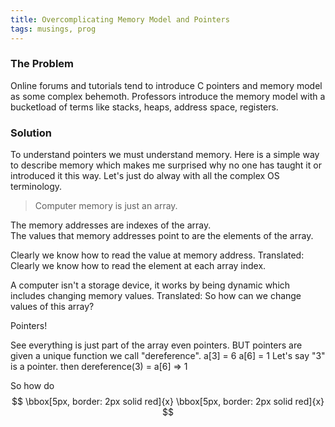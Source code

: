 ```yaml
---
title: Overcomplicating Memory Model and Pointers
tags: musings, prog
---
```


### The Problem
Online forums and tutorials tend to introduce C pointers and memory model as some complex behemoth.
Professors introduce the memory model with a bucketload of terms like stacks, heaps, address space, registers.

### Solution
To understand pointers we must understand memory.
Here is a simple way to describe memory which makes me surprised why no one has taught it or introduced it this way.
Let's just do alway with all the complex OS terminology.

>Computer memory is just an array.

The memory addresses are indexes of the array.  
The values that memory addresses point to are the elements of the array.  

Clearly we know how to read the value at memory address.
Translated: Clearly we know how to read the element at each array index.

A computer isn't a storage device, it works by being dynamic which includes changing memory values.
Translated: So how can we change values of this array?  

Pointers! 

See everything is just part of the array even pointers.
BUT pointers are given a unique function we call "dereference".
a[3] = 6
a[6] = 1
Let's say "3" is a pointer.
then dereference(3) = a[6] => 1


So how do 
$$ \bbox[5px, border: 2px solid red]{x} \bbox[5px, border: 2px solid red]{x} $$